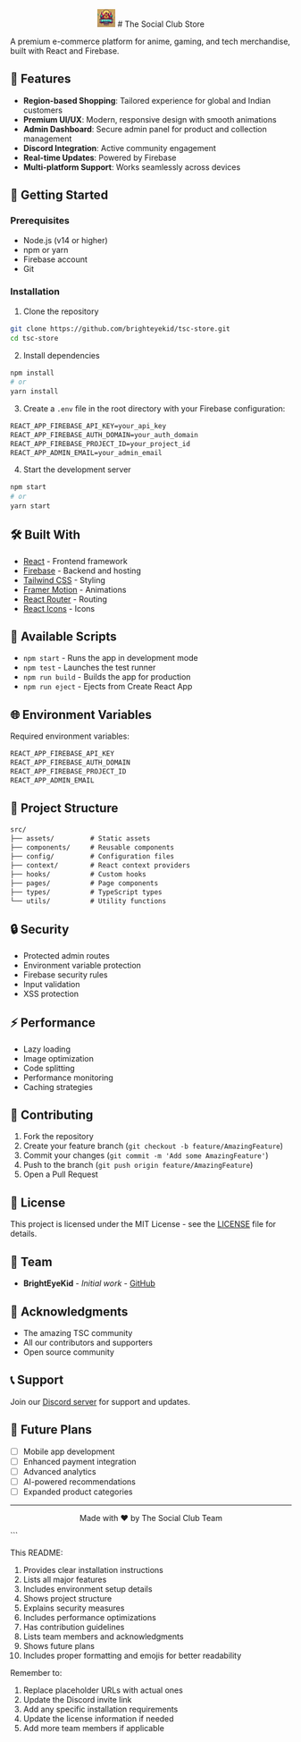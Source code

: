 
<div align="center">
  <img src="public/favicon.ico" alt="TSC Store Logo" width="32" height="32" />
  # The Social Club Store
</div>

A premium e-commerce platform for anime, gaming, and tech merchandise, built with React and Firebase.

## 🌟 Features

- **Region-based Shopping**: Tailored experience for global and Indian customers
- **Premium UI/UX**: Modern, responsive design with smooth animations
- **Admin Dashboard**: Secure admin panel for product and collection management
- **Discord Integration**: Active community engagement
- **Real-time Updates**: Powered by Firebase
- **Multi-platform Support**: Works seamlessly across devices

## 🚀 Getting Started

### Prerequisites

- Node.js (v14 or higher)
- npm or yarn
- Firebase account
- Git

### Installation

1. Clone the repository
```bash
git clone https://github.com/brighteyekid/tsc-store.git
cd tsc-store
```

2. Install dependencies
```bash
npm install
# or
yarn install
```

3. Create a `.env` file in the root directory with your Firebase configuration:
```env
REACT_APP_FIREBASE_API_KEY=your_api_key
REACT_APP_FIREBASE_AUTH_DOMAIN=your_auth_domain
REACT_APP_FIREBASE_PROJECT_ID=your_project_id
REACT_APP_ADMIN_EMAIL=your_admin_email
```

4. Start the development server
```bash
npm start
# or
yarn start
```

## 🛠️ Built With

- [React](https://reactjs.org/) - Frontend framework
- [Firebase](https://firebase.google.com/) - Backend and hosting
- [Tailwind CSS](https://tailwindcss.com/) - Styling
- [Framer Motion](https://www.framer.com/motion/) - Animations
- [React Router](https://reactrouter.com/) - Routing
- [React Icons](https://react-icons.github.io/react-icons/) - Icons

## 📱 Available Scripts

- `npm start` - Runs the app in development mode
- `npm test` - Launches the test runner
- `npm run build` - Builds the app for production
- `npm run eject` - Ejects from Create React App

## 🌐 Environment Variables

Required environment variables:

```env
REACT_APP_FIREBASE_API_KEY
REACT_APP_FIREBASE_AUTH_DOMAIN
REACT_APP_FIREBASE_PROJECT_ID
REACT_APP_ADMIN_EMAIL
```

## 📂 Project Structure

```
src/
├── assets/         # Static assets
├── components/     # Reusable components
├── config/         # Configuration files
├── context/        # React context providers
├── hooks/          # Custom hooks
├── pages/          # Page components
├── types/          # TypeScript types
└── utils/          # Utility functions
```

## 🔒 Security

- Protected admin routes
- Environment variable protection
- Firebase security rules
- Input validation
- XSS protection

## ⚡ Performance

- Lazy loading
- Image optimization
- Code splitting
- Performance monitoring
- Caching strategies

## 🤝 Contributing

1. Fork the repository
2. Create your feature branch (`git checkout -b feature/AmazingFeature`)
3. Commit your changes (`git commit -m 'Add some AmazingFeature'`)
4. Push to the branch (`git push origin feature/AmazingFeature`)
5. Open a Pull Request

## 📄 License

This project is licensed under the MIT License - see the [LICENSE](LICENSE) file for details.

## 👥 Team

- **BrightEyeKid** - *Initial work* - [GitHub](https://github.com/brighteyekid)

## 🙏 Acknowledgments

- The amazing TSC community
- All our contributors and supporters
- Open source community

## 📞 Support

Join our [Discord server](https://discord.gg/sseNDMnxJt) for support and updates.

## 🔮 Future Plans

- [ ] Mobile app development
- [ ] Enhanced payment integration
- [ ] Advanced analytics
- [ ] AI-powered recommendations
- [ ] Expanded product categories

---

<p align="center">Made with ❤️ by The Social Club Team</p>
```

This README:
1. Provides clear installation instructions
2. Lists all major features
3. Includes environment setup details
4. Shows project structure
5. Explains security measures
6. Includes performance optimizations
7. Has contribution guidelines
8. Lists team members and acknowledgments
9. Shows future plans
10. Includes proper formatting and emojis for better readability

Remember to:
1. Replace placeholder URLs with actual ones
2. Update the Discord invite link
3. Add any specific installation requirements
4. Update the license information if needed
5. Add more team members if applicable
